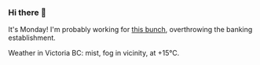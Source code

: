 ### Hi there :wave:

It's Monday! I'm probably working for [this bunch](https://github.com/kohofinancial), overthrowing the banking establishment.

Weather in Victoria BC: mist, fog in vicinity, at +15°C.
